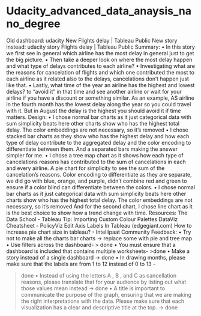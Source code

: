 # Udacity_advanced_data_anaysis_nano_degree

Old dashboard: udacity New Flights delay | Tableau Public
New story instead: udacity story Flights delay | Tableau Public
Summary:
• In this story we first see in general which airline has the most delay in general just to get the big 
picture.
• Then take a deeper look on where the most delay happen and what type of delays contributes 
to each airline?
• Investigating what are the reasons for cancelation of flights and which one contributed the most 
to each airline as it related also to the delays, cancelations don’t happen just like that.
• Lastly, what time of the year an airline has the highest and lowest delays?
to “avoid it” in that time and see another airline or wait for your airline if you have a discount or 
something similar.
As an example, AS airline in the fourth month has the lowest delay along the year so you could 
travel with it. But in August the delay is the highest you should avoid it if time matters.
Design:
• I chose normal bar charts as it just categorical data with sum simplicity beats here other charts
show who has the highest total delay. The color embeddings are not necessary, so it’s removed
• I chose stacked bar charts as they show who has the highest delay and how each type of delay 
contribute to the aggregated delay and the color encoding to differentiate between them.
And a separated bars making the answer simpler for me.
• I chose a tree map chart as it shows how each type of cancelations reasons has contributed to 
the sum of cancelations in each and every airline. A pie chart for simplicity to see the sum of the 
cancelation’s reasons. Color encoding to differentiate as they are separate, we did go with blue, 
orange, and purple, didn’t combine red and green to ensure if a color blind can differentiate 
between the colors.
• I chose normal bar charts as it just categorical data with sum simplicity beats here other charts 
show who has the highest total delay. The color embeddings are not necessary, so it’s removed
And for the second chart, I chose line chart as it is the best choice to show how a trend change 
with time.
Resources:
The Data School - Tableau Tip: Importing Custom Colour Palettes
DataViz Cheatsheet - PolicyViz
Edit Axis Labels In Tableau (edgegiant.com)
How to increase pie chart size in tableau? - Intellipaat Community
Feedback: 
• Try not to make all the charts bar charts -> replace some with pie and tree map
• Use filters across the dashboard- > done
• You must ensure that a dashboard is included that contains multiple worksheets- >done
• Make a story instead of a single dashboard -> done
• In drawing months, please make sure that the labels are from 1 to 12 instead of 0 to 13 -
>done
• Instead of using the letters A , B , and C as cancellation reasons, please translate that 
for your audience by listing out what those values mean instead -> done
• A title is important to communicate the purpose of the graph, ensuring that we are 
making the right interpretations with the data. Please make sure that each visualization 
has a clear and descriptive title at the top. -> done